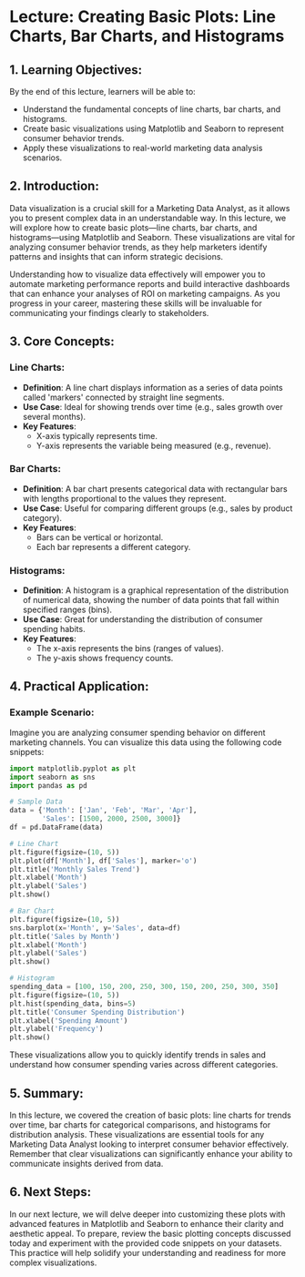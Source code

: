 # Lecture: Creating Basic Plots: Line Charts, Bar Charts, and Histograms

## 1. Learning Objectives:
By the end of this lecture, learners will be able to:
- Understand the fundamental concepts of line charts, bar charts, and histograms.
- Create basic visualizations using Matplotlib and Seaborn to represent consumer behavior trends.
- Apply these visualizations to real-world marketing data analysis scenarios.

## 2. Introduction:
Data visualization is a crucial skill for a Marketing Data Analyst, as it allows you to present complex data in an understandable way. In this lecture, we will explore how to create basic plots—line charts, bar charts, and histograms—using Matplotlib and Seaborn. These visualizations are vital for analyzing consumer behavior trends, as they help marketers identify patterns and insights that can inform strategic decisions.

Understanding how to visualize data effectively will empower you to automate marketing performance reports and build interactive dashboards that can enhance your analyses of ROI on marketing campaigns. As you progress in your career, mastering these skills will be invaluable for communicating your findings clearly to stakeholders.

## 3. Core Concepts:
### Line Charts:
- **Definition**: A line chart displays information as a series of data points called 'markers' connected by straight line segments.
- **Use Case**: Ideal for showing trends over time (e.g., sales growth over several months).
- **Key Features**:
  - X-axis typically represents time.
  - Y-axis represents the variable being measured (e.g., revenue).

### Bar Charts:
- **Definition**: A bar chart presents categorical data with rectangular bars with lengths proportional to the values they represent.
- **Use Case**: Useful for comparing different groups (e.g., sales by product category).
- **Key Features**:
  - Bars can be vertical or horizontal.
  - Each bar represents a different category.

### Histograms:
- **Definition**: A histogram is a graphical representation of the distribution of numerical data, showing the number of data points that fall within specified ranges (bins).
- **Use Case**: Great for understanding the distribution of consumer spending habits.
- **Key Features**:
  - The x-axis represents the bins (ranges of values).
  - The y-axis shows frequency counts.

## 4. Practical Application:
### Example Scenario:
Imagine you are analyzing consumer spending behavior on different marketing channels. You can visualize this data using the following code snippets:

```python
import matplotlib.pyplot as plt
import seaborn as sns
import pandas as pd

# Sample Data
data = {'Month': ['Jan', 'Feb', 'Mar', 'Apr'],
        'Sales': [1500, 2000, 2500, 3000]}
df = pd.DataFrame(data)

# Line Chart
plt.figure(figsize=(10, 5))
plt.plot(df['Month'], df['Sales'], marker='o')
plt.title('Monthly Sales Trend')
plt.xlabel('Month')
plt.ylabel('Sales')
plt.show()

# Bar Chart
plt.figure(figsize=(10, 5))
sns.barplot(x='Month', y='Sales', data=df)
plt.title('Sales by Month')
plt.xlabel('Month')
plt.ylabel('Sales')
plt.show()

# Histogram
spending_data = [100, 150, 200, 250, 300, 150, 200, 250, 300, 350]
plt.figure(figsize=(10, 5))
plt.hist(spending_data, bins=5)
plt.title('Consumer Spending Distribution')
plt.xlabel('Spending Amount')
plt.ylabel('Frequency')
plt.show()
```

These visualizations allow you to quickly identify trends in sales and understand how consumer spending varies across different categories.

## 5. Summary:
In this lecture, we covered the creation of basic plots: line charts for trends over time, bar charts for categorical comparisons, and histograms for distribution analysis. These visualizations are essential tools for any Marketing Data Analyst looking to interpret consumer behavior effectively. Remember that clear visualizations can significantly enhance your ability to communicate insights derived from data.

## 6. Next Steps:
In our next lecture, we will delve deeper into customizing these plots with advanced features in Matplotlib and Seaborn to enhance their clarity and aesthetic appeal. To prepare, review the basic plotting concepts discussed today and experiment with the provided code snippets on your datasets. This practice will help solidify your understanding and readiness for more complex visualizations.